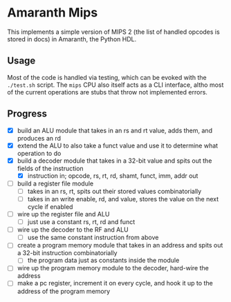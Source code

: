 # Amaranth Mips

This implements a simple version of MIPS 2 (the list of handled opcodes is stored in docs) in Amaranth, the Python HDL.

## Usage

Most of the code is handled via testing, which can be evoked with the `./test.sh` script. The `mips` CPU also itself acts as a CLI interface, altho most of the current operations are stubs that throw not implemented errors.

## Progress

- [x] build an ALU module that takes in an rs and rt value, adds them, and produces an rd
- [x] extend the ALU to also take a funct value and use it to determine what operation to do
- [x] build a decoder module that takes in a 32-bit value and spits out the fields of the instruction
    + [x] instruction in; opcode, rs, rt, rd, shamt, funct, imm, addr out
- [ ] build a register file module
    + [ ] takes in an rs, rt, spits out their stored values combinatorially
    + [ ] takes in an write enable, rd, and value, stores the value on the next cycle if enabled
- [ ] wire up the register file and ALU
    + [ ] just use a constant rs, rt, rd and funct
- [ ] wire up the decoder to the RF and ALU
    + [ ] use the same constant instruction from above
- [ ] create a program memory module that takes in an address and spits out a 32-bit instruction combinatorially
    + [ ] the program data just as constants inside the module
- [ ] wire up the program memory module to the decoder, hard-wire the address
- [ ] make a pc register, increment it on every cycle, and hook it up to the address of the program memory

